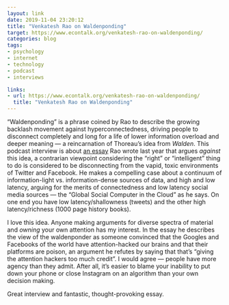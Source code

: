 ```yaml
---
layout: link
date: 2019-11-04 23:20:12
title: "Venkatesh Rao on Waldenponding"
target: https://www.econtalk.org/venkatesh-rao-on-waldenponding/
categories: blog
tags:
- psychology
- internet
- technology
- podcast
- interviews

links:
- url: https://www.econtalk.org/venkatesh-rao-on-waldenponding/
  title: "Venkatesh Rao on Waldenponding"
---
```


“Waldenponding” is a phrase coined by Rao to describe the growing backlash movement against hyperconnectedness, driving people to disconnect completely and long for a life of lower information overload and deeper meaning — a reincarnation of Thoreau’s idea from _Walden_. This podcast interview is about [an essay](https://breakingsmart.substack.com/p/against-waldenponding "Against Waldenponding") Rao wrote last year that argues _against_ this idea, a contrarian viewpoint considering the “right” or “intelligent” thing to do is considered to be disconnecting from the vapid, toxic environments of Twitter and Facebook. He makes a compelling case about a continuum of information-light vs. information-dense sources of data, and high and low latency, arguing for the merits of connectedness and low latency social media sources — the “Global Social Computer in the Cloud” as he says. On one end you have low latency/shallowness (tweets) and the other high latency/richness (1000 page history books).

I love this idea. Anyone making arguments for diverse spectra of material and _owning_ your own attention has my interest. In the essay he describes the view of the waldenponder as someone convinced that the Googles and Facebooks of the world have attention-hacked our brains and that their platforms are poison, an argument he refutes by saying that that’s “giving the attention hackers too much credit”. I would agree — people have more agency than they admit. After all, it’s easier to blame your inability to put down your phone or close Instagram on an algorithm than your own decision making.

Great interview and fantastic, thought-provoking essay.
